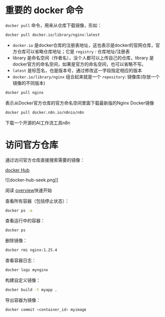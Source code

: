 # 重要的 docker 命令

`docker pull` 命令，用来从仓库下载镜像，形如：

```bash
docker pull docker.io/library/nginx:latest
```

- `docker.io` 是docker仓库的注册表地址，这也表示是docker的官网仓库，官方仓库可以省略仓库地址；它是 `registry` : 仓库地址/注册表
- library 是命名空间（作者名），没个人都可以上传自己的仓库，library 是 docker官方的命名空间，如果是官方的命名空间，也可以省略不写。
- `latest` 是标签名，也是版本号，通过修改这一字段指定相应的版本
- `docker.io/library/nginx` 组合起来就是一个 `repository`: 镜像库(存放一个镜像的不同版本)

```bash
docker pull nginx
```

表示从Docker官方仓库的官方命名空间里面下载最新版的Nginx Docker镜像

```bash
docker pull docker.n8n.io/n8nio/n8n
```

下载一个开源的AI工作流工具n8n

# 访问官方仓库

通过访问官方仓库直接搜索需要的镜像：

[docker Hub](https://hub.docker.com/)

![[docker-hub-seek.png]]

阅读 [overview](https://hub.docker.com/_/nginx)快速开始



查看所有容器（包括停止状态）：

```bash
docker ps -a
```

查看运行中的容器：

```bash
docker ps
```

删除镜像：

```bash
docker rmi nginx:1.25.4
```

查看容器日志：

```bash
docker logs mynginx
```

构建自定义镜像：

```bash
docker build -t myapp .
```

导出容器为镜像：

```bash
docker commit <container_id> myimage
```
